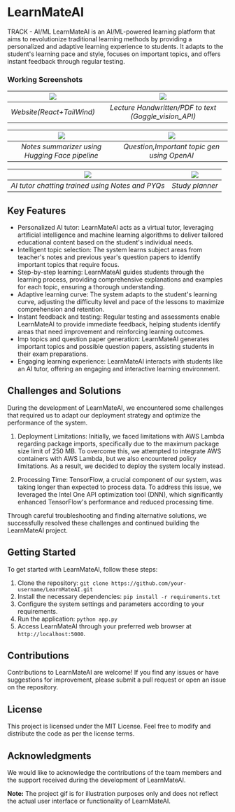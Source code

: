 # LearnMateAI
TRACK - AI/ML
LearnMateAI is an AI/ML-powered learning platform that aims to revolutionize traditional learning methods by providing a personalized and adaptive learning experience to students. It adapts to the student's learning pace and style, focuses on important topics, and offers instant feedback through regular testing.

### Working Screenshots

| <img src="gifs/1.gif">             | <img src="gifs/2.gif">              | 
| :----------------------------------: | :------------------------------------: |
|          _Website(React+TailWind)_           |      _Lecture Handwritten/PDF to text (Goggle_vision_API)_          | 

| <img src="gifs/3.gif">             | <img src="gifs/4.gif">              | 
| :----------------------------------: | :------------------------------------: |
|          _Notes summarizer using Hugging Face pipeline_           |      _Question,Important topic gen using OpenAI_          | 

| <img src="gifs/5.gif">             | <img src="gifs/6.gif">              | 
| :----------------------------------: | :------------------------------------: |
|          _AI tutor chatting trained using Notes and PYQs_           |      _Study planner_          | 
## Key Features

- Personalized AI tutor: LearnMateAI acts as a virtual tutor, leveraging artificial intelligence and machine learning algorithms to deliver tailored educational content based on the student's individual needs.
- Intelligent topic selection: The system learns subject areas from teacher's notes and previous year's question papers to identify important topics that require focus.
- Step-by-step learning: LearnMateAI guides students through the learning process, providing comprehensive explanations and examples for each topic, ensuring a thorough understanding.
- Adaptive learning curve: The system adapts to the student's learning curve, adjusting the difficulty level and pace of the lessons to maximize comprehension and retention.
- Instant feedback and testing: Regular testing and assessments enable LearnMateAI to provide immediate feedback, helping students identify areas that need improvement and reinforcing learning outcomes.
- Imp topics and question paper generation: LearnMateAI generates important topics and possible question papers, assisting students in their exam preparations.
- Engaging learning experience: LearnMateAI interacts with students like an AI tutor, offering an engaging and interactive learning environment.

## Challenges and Solutions

During the development of LearnMateAI, we encountered some challenges that required us to adapt our deployment strategy and optimize the performance of the system.

1. Deployment Limitations: Initially, we faced limitations with AWS Lambda regarding package imports, specifically due to the maximum package size limit of 250 MB. To overcome this, we attempted to integrate AWS containers with AWS Lambda, but we also encountered policy limitations. As a result, we decided to deploy the system locally instead.

2. Processing Time: TensorFlow, a crucial component of our system, was taking longer than expected to process data. To address this issue, we leveraged the Intel One API optimization tool (DNN), which significantly enhanced TensorFlow's performance and reduced processing time.

Through careful troubleshooting and finding alternative solutions, we successfully resolved these challenges and continued building the LearnMateAI project.

## Getting Started

To get started with LearnMateAI, follow these steps:

1. Clone the repository: `git clone https://github.com/your-username/LearnMateAI.git`
2. Install the necessary dependencies: `pip install -r requirements.txt`
3. Configure the system settings and parameters according to your requirements.
4. Run the application: `python app.py`
5. Access LearnMateAI through your preferred web browser at `http://localhost:5000`.

## Contributions

Contributions to LearnMateAI are welcome! If you find any issues or have suggestions for improvement, please submit a pull request or open an issue on the repository.

## License

This project is licensed under the MIT License. Feel free to modify and distribute the code as per the license terms.

## Acknowledgments

We would like to acknowledge the contributions of the team members and the support received during the development of LearnMateAI.

**Note:** The project gif is for illustration purposes only and does not reflect the actual user interface or functionality of LearnMateAI.
